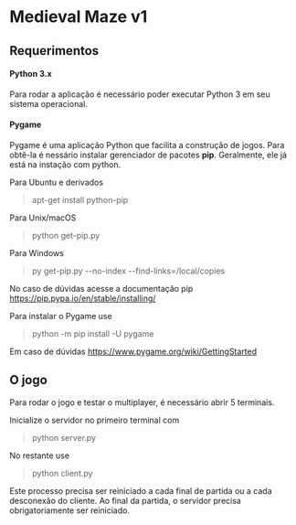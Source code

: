 # Medieval Maze v1

## Requerimentos

#### Python 3.x

Para rodar a aplicação é necessário poder executar Python 3 em seu sistema operacional.

#### Pygame

Pygame é uma aplicação Python que facilita a construção de jogos. Para obtê-la é nessário instalar gerenciador de pacotes **pip**. Geralmente, ele já está na instação com python.

Para Ubuntu e derivados
> apt-get install python-pip

Para Unix/macOS
> python get-pip.py

Para Windows
> py get-pip.py --no-index --find-links=/local/copies


No caso de dúvidas acesse a documentação pip
https://pip.pypa.io/en/stable/installing/


Para instalar o Pygame use
> python -m pip install -U pygame

Em caso de dúvidas
https://www.pygame.org/wiki/GettingStarted


## O jogo

Para rodar o jogo e testar o multiplayer, é necessário abrir 5 terminais.

Inicialize o servidor no primeiro terminal com
> python server.py

No restante use
> python client.py

Este processo precisa ser reiniciado a cada final de partida ou a cada desconexão do cliente. Ao final da partida, o servidor precisa obrigatoriamente ser reiniciado.